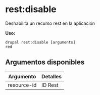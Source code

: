 # rest:disable
Deshabilita un recurso rest en la aplicación

**Uso:**
```
drupal rest:disable [arguments]
red
```

## Argumentos disponibles
Argumento | Detalles
---------|-------------
resource-id | ID Rest
